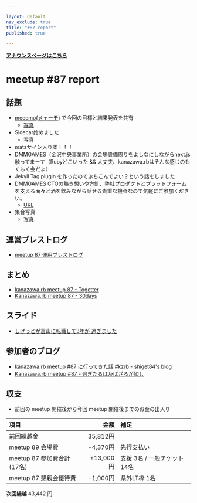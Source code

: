 ```yaml
---

layout: default
nav_exclude: true
title: "#87 report"
published: true

---
```

<div style="text-align: left;"><a href="/87/"><strong>アナウンスページはこちら</strong></a></div>

# meetup #87 report

## 話題

* [meeemo(メェーモ)](https://meeemo.space/) で今回の目標と結果発表を共有
  + [写真](https://30d.jp/kzrb/77/photo/198)
* Sidecar始めました
  + [写真](https://twitter.com/TAKAyuki_atkwsk/status/1195554101456601088)
* matzサイン入り本！！！
* DMMGAMES（金沢中央事業所）の会場設備周りをよしなにしながらnext.js触ってまーす（Rubyどこいった && 大丈夫、kanazawa.rbはそんな感じのもくもく会だよ）
* Jekyll Tag plugin を作ったのでぶちこんでよい？という話をしました
* DMMGAMES CTOの熱き想いや方針、弊社プロダクトとプラットフォームを支える面々と酒を飲みながら話せる貴重な機会なので気軽にご参加ください。
  + [URL](https://dmm.connpass.com/event/150165/)
* 集合写真
  + [写真](https://twitter.com/kiyohara/status/1195616402608013312)

## 運営ブレストログ

* [meetup 87 運用ブレストログ](https://github.com/kanazawarb/meetup/wiki/meetup-87-%E9%81%8B%E7%94%A8%E3%83%96%E3%83%AC%E3%82%B9%E3%83%88%E3%83%AD%E3%82%B0)

## まとめ

* [kanazawa.rb meetup 87 - Togetter](https://togetter.com/li/1431693)
* [Kanazawa.rb meetup 87 - 30days](https://30d.jp/kzrb/77)

## スライド

* [しげっとが富山に転職して3年が 過ぎました](https://speakerdeck.com/shiget84/kzrb-number-87-lt)

## 参加者のブログ

* [kanazawa.rb meetup #87 に行ってきた話 #kzrb \- shiget84's blog](http://shiget84.hateblo.jp/entry/kzrb-87)
* [Kanazawa.rb meetup #87 \- 過ぎたるは及ばざるが如し](https://www.aligatame.net/entry/2019/11/18/205621)

## 収支

* 前回の meetup 開催後から今回 meetup 開催後までのお金の出入り

|項目                           |金額         |補足                                               |
|:------------------------------|------------:|:--------------------------------------------------|
| 前回繰越金                    |    35,812円 |                                                   |
| meetup 89 会場費              |    -4,370円 | 先行支払い                                        |
| meetup 87 参加費合計(17名)    |   +13,000円 | 支援 3名 / 一般チケット 14名                         |
| meetup 87 懇親会優待費        |    -1,000円 | 県外LT枠 1名                                      |

**次回繰越**  43,442 円

